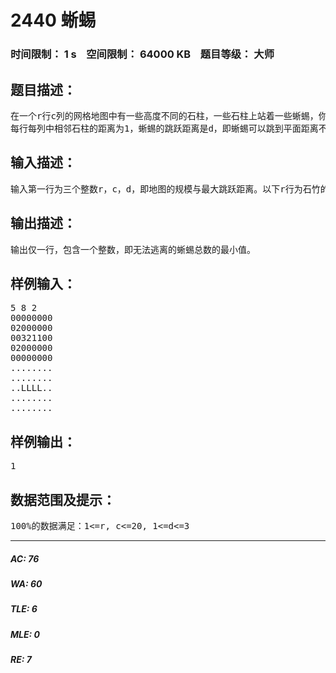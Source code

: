 # 2440 蜥蜴   
### 时间限制： 1 s&nbsp;&nbsp;&nbsp;&nbsp;空间限制： 64000 KB&nbsp;&nbsp;&nbsp;&nbsp;题目等级： 大师  
## 题目描述：  

<pre>
在一个r行c列的网格地图中有一些高度不同的石柱，一些石柱上站着一些蜥蜴，你的任务是让尽量多的蜥蜴逃到边界外。
每行每列中相邻石柱的距离为1，蜥蜴的跳跃距离是d，即蜥蜴可以跳到平面距离不超过d的任何一个石柱上。石柱都不稳定，每次当蜥蜴跳跃时，所离开的石柱高度减1（如果仍然落在地图内部，则到达的石柱高度不变），如果该石柱原来高度为1，则蜥蜴离开后消失。以后其他蜥蜴不能落脚。任何时刻不能有两只蜥蜴在同一个石柱上。
</pre>
  
  
## 输入描述：  

<pre>
输入第一行为三个整数r，c，d，即地图的规模与最大跳跃距离。以下r行为石竹的初始状态，0表示没有石柱，1~3表示石柱的初始高度。以下r行为蜥蜴位置，“L”表示蜥蜴，“.”表示没有蜥蜴。
</pre>
  
  
## 输出描述：  

<pre>
输出仅一行，包含一个整数，即无法逃离的蜥蜴总数的最小值。
</pre>
  
  
## 样例输入：  

<pre>
5 8 2
00000000
02000000
00321100
02000000
00000000
........
........
..LLLL..
........
........
</pre>
  
  
## 样例输出：  

<pre>
1
</pre>
  
  
## 数据范围及提示：  

<pre>
100%的数据满足：1<=r, c<=20, 1<=d<=3
</pre>
  
  
***  

##### AC: 76  
##### WA: 60  
##### TLE: 6  
##### MLE: 0  
##### RE: 7  
